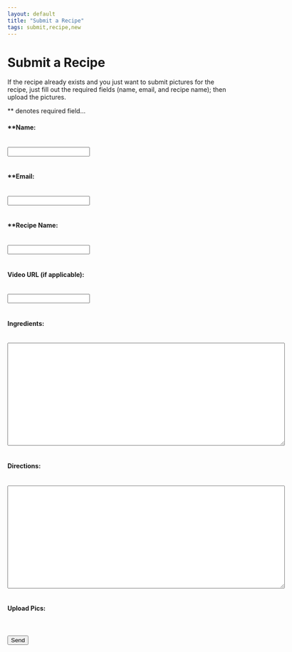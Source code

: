 ```yaml
---
layout: default
title: "Submit a Recipe"
tags: submit,recipe,new
---
```

# Submit a Recipe
If the recipe already exists and you just want to submit pictures for the recipe, just fill out the required fields (name, email, and recipe name); then upload the pictures.  

\*\* denotes required field...
<html>
  <head>
    <script>
      UPLOADCARE_PUBLIC_KEY = 'a1ed3bccd2792a8f47e6';
      UPLOADCARE_IMAGES_ONLY = true;
    </script>
    <script src="https://ucarecdn.com/libs/widget/3.x/uploadcare.full.min.js"></script>
  </head>
  <body>
    <!--<h1>Submit a Recipe</h1>-->
    <form id="submitRecipe" action="https://formspree.io/craig.willett@gmail.com" method="POST">
      <!--<input type="hidden" name="_subject" id="_subject" value="TDC New Recipe">-->
      <b><h4>**Name:</h4></b><br/>
      <input type="text" name="Name" required><br/><br/>
      <b><h4>**Email:</h4></b><br/>
      <input type="email" name="_replyto" required><br/><br/>
      <b><h4>**Recipe Name:</h4></b><br/>
      <input type="text" name="_subject" required><br/><br/>
      <b><h4>Video URL (if applicable):</h4></b><br/>
      <input type="text" name="VideoUrl"><br/><br/>
      <b><h4>Ingredients:</h4></b><br/>
      <textarea rows="15" cols="75" name="Ingredients"></textarea><br/><br/>
      <b><h4>Directions:</h4></b><br/>
      <textarea rows="15" cols="75" name="Directions"></textarea><br/><br/>
      <b><h4>Upload Pics: </h4></b><input
        type="hidden"
        role="uploadcare-uploader"
        name="content"
        data-image-shrink="null"
        data-multiple="true"
        data-multiple-min="1"
        data-multiple-max="3" /><br/><br/>
      <input type="submit" value="Send">
  </form>
  </body>
</html>


<!-- The best place for this one is your <HEAD> tag -->


<!-- This is where the widget will be. Don't forget the name attribute! -->
